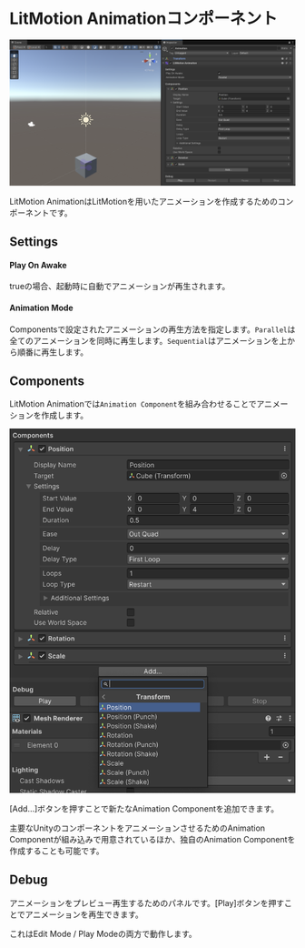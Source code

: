 # LitMotion Animationコンポーネント

![img](../../images/img-litmotion-animation-inspector.png)

LitMotion AnimationはLitMotionを用いたアニメーションを作成するためのコンポーネントです。

## Settings

#### Play On Awake

trueの場合、起動時に自動でアニメーションが再生されます。

#### Animation Mode

Componentsで設定されたアニメーションの再生方法を指定します。`Parallel`は全てのアニメーションを同時に再生します。`Sequential`はアニメーションを上から順番に再生します。

## Components

LitMotion Animationでは`Animation Component`を組み合わせることでアニメーションを作成します。

![img](../../images/img-litmotion-animation-component.png)

\[Add...\]ボタンを押すことで新たなAnimation Componentを追加できます。

主要なUnityのコンポーネントをアニメーションさせるためのAnimation Componentが組み込みで用意されているほか、独自のAnimation Componentを作成することも可能です。

## Debug

アニメーションをプレビュー再生するためのパネルです。\[Play\]ボタンを押すことでアニメーションを再生できます。

これはEdit Mode / Play Modeの両方で動作します。